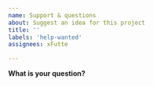 ```yaml
---
name: Support & questions
about: Suggest an idea for this project
title: ''
labels: 'help-wanted'
assignees: xFutte

---
```


**What is your question?**
